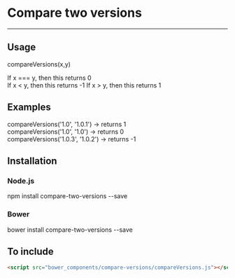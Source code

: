 # Compare two versions

----
## Usage
compareVersions(x,y)

If x === y, then this returns 0   
If x < y, then this returns -1
If x > y, then this returns 1


## Examples    
         
compareVersions('1.0', '1.0.1')  ->  returns 1  
compareVersions('1.0', '1.0')  ->  returns 0  
compareVersions('1.0.3', '1.0.2')  ->  returns -1

## Installation

### Node.js   

npm install compare-two-versions --save    

### Bower    

bower install compare-two-versions --save   

## To include

```html
<script src="bower_components/compare-versions/compareVersions.js"></script>
